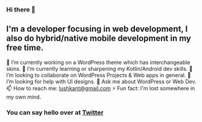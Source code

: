 ### Hi there 👋

## I'm a developer focusing in web development, I also do hybrid/native mobile development in my free time.

🔭 I’m currently working on a WordPress theme which has interchangeable skins.
🌱 I’m currently learning or sharpening my Kotlin/Android dev skills.
👯 I’m looking to collaborate on WordPress Projects & Web apps in general.
🤔 I’m looking for help with UI designs.
💬 Ask me about WordPress or Web Dev.
📫 How to reach me: lushkant@gmail.com
⚡ Fun fact: I'm lost somewhere in my own mind.

### You can say hello over at [Twitter](https://twitter.com/lushkant)
